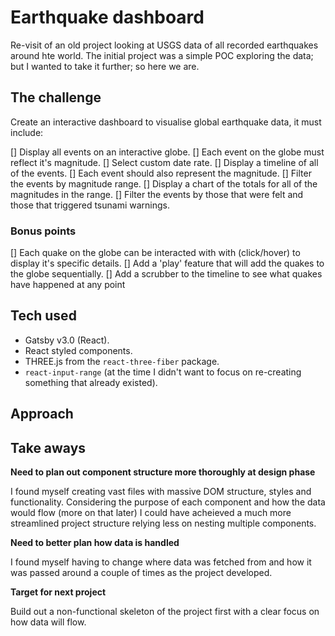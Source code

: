 # Earthquake dashboard

Re-visit of an old project looking at USGS data of all recorded earthquakes around hte world. The initial project was a simple POC exploring the data; but I wanted to take it further; so here we are.


## The challenge

Create an interactive dashboard to visualise global earthquake data, it must include:

[] Display all events on an interactive globe.
  [] Each event on the globe must reflect it's magnitude.
[] Select custom date rate.
[] Display a timeline of all of the events.
  [] Each event should also represent the magnitude.
[] Filter the events by magnitude range.
[] Display a chart of the totals for all of the magnitudes in the range.
[] Filter the events by those that were felt and those that triggered tsunami warnings.

### Bonus points

[] Each quake on the globe can be interacted with with (click/hover) to display it's specific details.
[] Add a 'play' feature that will add the quakes to the globe sequentially.
[] Add a scrubber to the timeline to see what quakes have happened at any point


## Tech used

- Gatsby v3.0 (React).
- React styled components.
- THREE.js from the `react-three-fiber` package.
- `react-input-range` (at the time I didn't want to focus on re-creating something that already existed).


## Approach



## Take aways

**Need to plan out component structure more thoroughly at design phase**

I found myself creating vast files with massive DOM structure, styles and functionality. Considering the purpose of each component and how the data would flow (more on that later) I could have acheieved a much more streamlined project structure relying less on nesting multiple components.


**Need to better plan how data is handled**

I found myself having to change where data was fetched from and how it was passed around a couple of times as the project developed.


**Target for next project**

Build out a non-functional skeleton of the project first with a clear focus on how data will flow.

